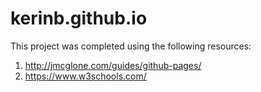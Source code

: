 # kerinb.github.io

This project was completed using the following resources:
1. http://jmcglone.com/guides/github-pages/
2. https://www.w3schools.com/
